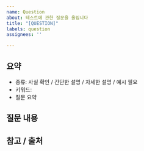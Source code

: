 ```yaml
---
name: Question
about: 테스트에 관한 질문을 올립니다
title: "[QUESTION]"
labels: question
assignees: ''

---
```


## 요약
- 종류: 사실 확인 / 간단한 설명 / 자세한 설명 / 예시 필요
- 키워드: 
- 질문 요약

## 질문 내용

## 참고 / 출처
